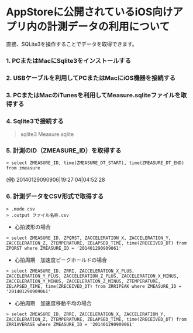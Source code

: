 # AppStoreに公開されているiOS向けアプリ内の計測データの利用について

直接、SQLite3を操作することでデータを取得できます。


### 1. PCまたはMacにSqlite3をインストールする

### 2. USBケーブルを利用してPCまたはMacにiOS機器を接続する

### 3. PCまたはMacのiTunesを利用してMeasure.sqliteファイルを取得する

### 4. Sqlite3で接続する
>sqlite3 Measure.sqlite

### 5. 計測のID（ZMEASURE_ID）を取得する

```
> select ZMEASURE_ID, time(ZMEASURE_DT_START), time(ZMEASURE_DT_END) from zmeasure
```

(例) 
20140129090906|19:27:04|04:52:28

### 6. 計測データをCSV形式で取得する

```
> .mode csv
> .output ファイル名称.csv
```

- 心拍波形の場合

```
> select ZMEASURE_ID, ZPQRST, ZACCELERATION_X, ZACCELERATION_Y, ZACCELERATION_Z, ZTEMPERATURE, ZELAPSED_TIME, time(ZRECEIVED_DT) from ZPQRST where ZMEASURE_ID = '201401290909061'
```

- 心拍周期　加速度ピークホールドの場合

```
> select ZMEASURE_ID, ZRRI, ZACCELERATION_X_PLUS, ZACCELERATION_Y_PLUS, ZACCELERATION_Z_PLUS, ZACCELERATION_X_MINUS, ZACCELERATION_Y_MINUS, ZACCELERATION_Z_MINUS, ZTEMPERATURE, ZELAPSED_TIME, time(ZRECEIVED_DT) from ZRRIPEAK where ZMEASURE_ID = '201401290909061'
```

- 心拍周期　加速度移動平均の場合

```
> select ZMEASURE_ID, ZRRI, ZACCELERATION_X, ZACCELERATION_Y, ZACCELERATION_Z, ZTEMPERATURE, ZELAPSED_TIME, time(ZRECEIVED_DT) from ZRRIAVERAGE where ZMEASURE_ID = '201401290909061'
```
